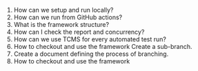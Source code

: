1. How can we setup and run locally?
2. How can we run from GitHub actions?
3. What is the framework structure?
4. How can I check the report and concurrency?
5. How can we use TCMS for every automated test run?
6. How to checkout and use the framework Create a sub-branch.
7. Create a document defining the process of branching.
8. How to checkout and use the framework
